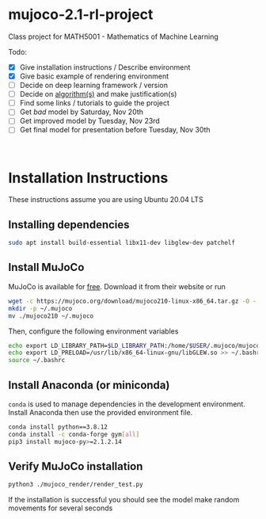 # mujoco-2.1-rl-project
Class project for MATH5001 - Mathematics of Machine Learning

Todo:
- [X] Give installation instructions / Describe environment
- [X] Give basic example of rendering environment
- [ ] Decide on deep learning framework / version
- [ ] Decide on [algorithm(s)](https://spinningup.openai.com/en/latest/spinningup/rl_intro2.html) and make justification(s) 
- [ ] Find some links / tutorials to guide the project
- [ ] Get *bad* model by Saturday, Nov 20th
- [ ] Get improved model by Tuesday, Nov 23rd
- [ ] Get final model for presentation before Tuesday, Nov 30th

<br>

# Installation Instructions

These instructions assume you are using Ubuntu 20.04 LTS

## Installing dependencies

```sh
sudo apt install build-essential libx11-dev libglew-dev patchelf
```

## Install MuJoCo
MuJoCo is available for [free](https://mujoco.org/download). Download it from their website or run

```sh
wget -c https://mujoco.org/download/mujoco210-linux-x86_64.tar.gz -O - | tar -xz
mkdir -p ~/.mujoco
mv ./mujoco210 ~/.mujoco
```

Then, configure the following environment variables
```sh
echo export LD_LIBRARY_PATH=$LD_LIBRARY_PATH:/home/$USER/.mujoco/mujoco210/bin:/usr/lib/nvidia >> ~/.bashrc
echo export LD_PRELOAD=/usr/lib/x86_64-linux-gnu/libGLEW.so >> ~/.bashrc
source ~/.bashrc
```

## Install Anaconda (or miniconda)

`conda` is used to manage dependencies in the development environment. Install Anaconda then use the provided environment file.

```sh
conda install python==3.8.12
conda install -c conda-forge gym[all]
pip3 install mujoco-py>=2.1.2.14
```

## Verify MuJoCo installation

```sh
python3 ./mujoco_render/render_test.py
```

If the installation is successful you should see the model make random movements for several seconds